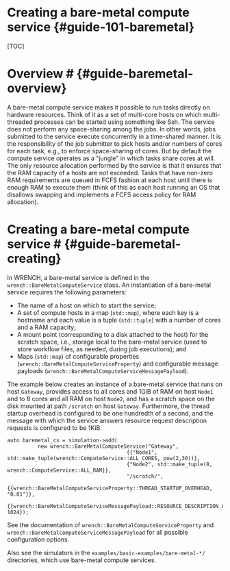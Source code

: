 Creating a bare-metal compute service                        {#guide-101-baremetal}
============


[TOC]

# Overview #            {#guide-baremetal-overview}

A bare-metal compute service  makes it possible to run tasks directly on
hardware resources. Think of it as a set of multi-core hosts on which
multi-threaded processes can be started using something like Ssh. The
service does not perform any space-sharing among the jobs. In other words,
jobs submitted to the service execute concurrently in a time-shared manner.
It is the responsibility of the job submitter to pick hosts and/or numbers
of cores for each task, e.g., to enforce space-sharing of cores. But by default
the compute service operates as a "jungle" in which tasks share cores at will.  The only
resource allocation performed by the service is that it ensures that the
RAM capacity of a hosts are not exceeded. Tasks that have non-zero
RAM requirements are queued in FCFS fashion at each host until there is
enough RAM to execute them (think of this as each host running an OS that
disallows swapping and implements a FCFS access policy for RAM allocation).

# Creating a bare-metal compute service #        {#guide-baremetal-creating}

In WRENCH, a bare-metal service is  defined in the
`wrench::BareMetalComputeService` class. An instantiation of a bare-metal
service requires the following parameters:

- The name of a host on which to start the service;
- A set of compute hosts in a map (`std::map`), where each key is a hostname
  and each value is a tuple (`std::tuple`) with a number of cores and a RAM capacity;
- A mount point (corresponding to a disk attached to the host) for the scratch space, i.e., storage local to the bare-metal service (used to store
  workflow files, as needed, during job executions);  and
- Maps (`std::map`) of configurable properties (`wrench::BareMetalComputeServiceProperty`) and configurable message payloads (`wrench::BareMetalComputeServiceMessagePayload`).
  
The example below creates an instance of a bare-metal service
that runs on host `Gateway`, provides access to all cores and 1GiB of RAM on host `Node1`
and to 8 cores and all RAM on host `Node2`, and has a scratch space on the disk
mounted at path `/scratch` on host `Gateway`. Furthermore, the thread startup overhead is
configured to be one hundredth of a second, and the message with which the service answers resource request description requests is configured to be 1KiB:

~~~~~~~~~~~~~{.cpp}
auto baremetal_cs = simulation->add(
          new wrench::BareMetalComputeService("Gateway", 
                                       {{"Node1", std::make_tuple(wrench::ComputeService::ALL_CORES, pow(2,30))}, 
                                       {"Node2", std::make_tuple(8, wrench::ComputeService::ALL_RAM}},
                                       "/scratch/",
                                       {{wrench::BareMetalComputeServiceProperty::THREAD_STARTUP_OVERHEAD, "0.01"}}, 
                                       {{wrench::BareMetalComputeServiceMessagePayload::RESOURCE_DESCRIPTION_ANSWER_MESSAGE_PAYLOAD, 1024});
~~~~~~~~~~~~~

See the documentation of `wrench::BareMetalComputeServiceProperty` and
`wrench::BareMetalComputeServiceMessagePayload` for all possible configuration
options. 

Also see the simulators in the `examples/basic-examples/bare-metal-*/` directories, which use bare-metal compute services.

